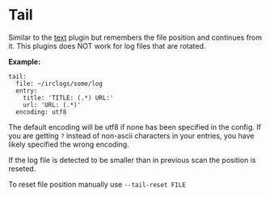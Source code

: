 # Tail
Similar to the [text](/Plugins/text) plugin but remembers the file position and continues from it. This plugins does NOT work for log files that are rotated.

**Example:**

```
tail:
  file: ~/irclogs/some/log
  entry:
    title: 'TITLE: (.*) URL:'
    url: 'URL: (.*)'
  encoding: utf8
```

The default encoding will be utf8 if none has been specified in the config. If you are getting `?` instead of non-ascii characters in your entries, you have likely specified the wrong encoding.

If the log file is detected to be smaller than in previous scan the position is reseted.

To reset file position manually use `--tail-reset FILE`